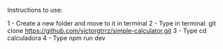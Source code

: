 Instructions to use:

1 - Create a new folder and move to it in terminal
2 - Type in terminal: git clone https://github.com/victorgtrrz/simple-calculator.git
3 - Type cd calculadora
4 - Type npm run dev
